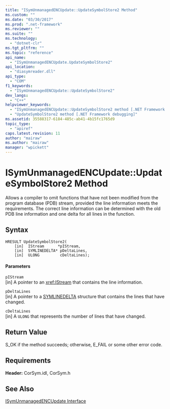 ```yaml
---
title: "ISymUnmanagedENCUpdate::UpdateSymbolStore2 Method"
ms.custom: ""
ms.date: "03/30/2017"
ms.prod: ".net-framework"
ms.reviewer: ""
ms.suite: ""
ms.technology: 
  - "dotnet-clr"
ms.tgt_pltfrm: ""
ms.topic: "reference"
api_name: 
  - "ISymUnmanagedENCUpdate.UpdateSymbolStore2"
api_location: 
  - "diasymreader.dll"
api_type: 
  - "COM"
f1_keywords: 
  - "ISymUnmanagedENCUpdate::UpdateSymbolStore2"
dev_langs: 
  - "C++"
helpviewer_keywords: 
  - "ISymUnmanagedENCUpdate::UpdateSymbolStore2 method [.NET Framework debugging]"
  - "UpdateSymbolStore2 method [.NET Framework debugging]"
ms.assetid: 35588317-6184-485c-ab41-4b15fc1765d9
topic_type: 
  - "apiref"
caps.latest.revision: 11
author: "mairaw"
ms.author: "mairaw"
manager: "wpickett"
---
```

# ISymUnmanagedENCUpdate::UpdateSymbolStore2 Method
Allows a compiler to omit functions that have not been modified from the program database (PDB) stream, provided the line information meets the requirements. The correct line information can be determined with the old PDB line information and one delta for all lines in the function.  
  
## Syntax  
  
```  
HRESULT UpdateSymbolStore2(  
    [in]  IStream      *pIStream,  
    [in]  SYMLINEDELTA* pDeltaLines,  
    [in]  ULONG         cDeltaLines);  
```  
  
#### Parameters  
 `pIStream`  
 [in] A pointer to an <xref:IStream> that contains the line information.  
  
 `pDeltaLines`  
 [in] A pointer to a [SYMLINEDELTA](../../../../docs/framework/unmanaged-api/diagnostics/symlinedelta-structure.md) structure that contains the lines that have changed.  
  
 `cDeltaLines`  
 [in] A `ULONG` that represents the number of lines that have changed.  
  
## Return Value  
 S_OK if the method succeeds; otherwise, E_FAIL or some other error code.  
  
## Requirements  
 **Header:** CorSym.idl, CorSym.h  
  
## See Also  
 [ISymUnmanagedENCUpdate Interface](../../../../docs/framework/unmanaged-api/diagnostics/isymunmanagedencupdate-interface.md)
